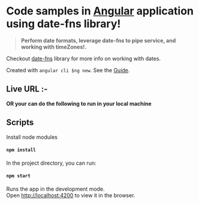 # Code samples in [Angular](https://angular.io/) application using date-fns library!

> **Perform date formats, leverage date-fns to pipe service, and working with timeZones!.**

<!-- ![Search for country](https://kumargandhi.github.io/assets/ng-xlsx/NgXlsx.png) -->

Checkout [date-fns](https://date-fns.org/) library for more info on working with dates. 

Created with `angular cli $ng new`. See the [Guide](https://angular.io/tutorial/toh-pt0).

## Live URL :-

<!-- > [ng-xlsx](https://ng-xlsx.netlify.app/) -->

**OR your can do the following to run in your local machine**

## Scripts

Install node modules

#### `npm install`

In the project directory, you can run:

#### `npm start`

Runs the app in the development mode.<br>
Open [http://localhost:4200](http://localhost:4200) to view it in the browser.